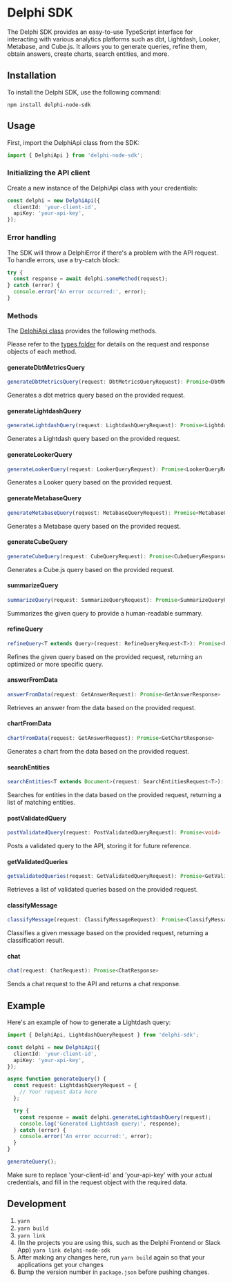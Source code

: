 # Delphi SDK

The Delphi SDK provides an easy-to-use TypeScript interface for interacting with various analytics platforms such as dbt, Lightdash, Looker, Metabase, and Cube.js. It allows you to generate queries, refine them, obtain answers, create charts, search entities, and more.

## Installation

To install the Delphi SDK, use the following command:

```
npm install delphi-node-sdk
```

## Usage

First, import the DelphiApi class from the SDK:

```typescript
import { DelphiApi } from 'delphi-node-sdk';
```

### Initializing the API client

Create a new instance of the DelphiApi class with your credentials:

```typescript
const delphi = new DelphiApi({
  clientId: 'your-client-id',
  apiKey: 'your-api-key',
});
```

### Error handling

The SDK will throw a DelphiError if there's a problem with the API request. To handle errors, use a try-catch block:

```typescript
try {
  const response = await delphi.someMethod(request);
} catch (error) {
  console.error('An error occurred:', error);
}
```

### Methods

The [DelphiApi class](https://github.com/Delphi-Data/delphi-node-sdk/blob/main/src/client/delphi.ts#L46) provides the following methods.

Please refer to the [types folder](https://github.com/Delphi-Data/delphi-node-sdk/blob/main/src/types/delphi.ts) for details on the request and response objects of each method.

#### **generateDbtMetricsQuery**

```typescript
generateDbtMetricsQuery(request: DbtMetricsQueryRequest): Promise<DbtMetricsQueryResponse>
```

Generates a dbt metrics query based on the provided request.

#### **generateLightdashQuery**

```typescript
generateLightdashQuery(request: LightdashQueryRequest): Promise<LightdashQueryResponse>
```

Generates a Lightdash query based on the provided request.

#### **generateLookerQuery**

```typescript
generateLookerQuery(request: LookerQueryRequest): Promise<LookerQueryResponse>
```

Generates a Looker query based on the provided request.

#### **generateMetabaseQuery**

```typescript
generateMetabaseQuery(request: MetabaseQueryRequest): Promise<MetabaseQueryResponse>
```

Generates a Metabase query based on the provided request.

#### **generateCubeQuery**

```typescript
generateCubeQuery(request: CubeQueryRequest): Promise<CubeQueryResponse>
```

Generates a Cube.js query based on the provided request.

#### **summarizeQuery**

```typescript
summarizeQuery(request: SummarizeQueryRequest): Promise<SummarizeQueryResponse>
```

Summarizes the given query to provide a human-readable summary.

#### **refineQuery**

```typescript
refineQuery<T extends Query>(request: RefineQueryRequest<T>): Promise<RefineQueryResponse<T>>
```

Refines the given query based on the provided request, returning an optimized or more specific query.

#### **answerFromData**

```typescript
answerFromData(request: GetAnswerRequest): Promise<GetAnswerResponse>
```

Retrieves an answer from the data based on the provided request.

#### **chartFromData**

```typescript
chartFromData(request: GetAnswerRequest): Promise<GetChartResponse>
```

Generates a chart from the data based on the provided request.

#### **searchEntities**

```typescript
searchEntities<T extends Document>(request: SearchEntitiesRequest<T>): Promise<SearchEntitiesResponse<T>>
```

Searches for entities in the data based on the provided request, returning a list of matching entities.

#### **postValidatedQuery**

```typescript
postValidatedQuery(request: PostValidatedQueryRequest): Promise<void>
```

Posts a validated query to the API, storing it for future reference.

#### **getValidatedQueries**

```typescript
getValidatedQueries(request: GetValidatedQueryRequest): Promise<GetValidatedQueryResponse[]>
```

Retrieves a list of validated queries based on the provided request.

#### **classifyMessage**

```typescript
classifyMessage(request: ClassifyMessageRequest): Promise<ClassifyMessageResponse>
```

Classifies a given message based on the provided request, returning a classification result.

#### **chat**

```typescript
chat(request: ChatRequest): Promise<ChatResponse>
```

Sends a chat request to the API and returns a chat response.

## Example

Here's an example of how to generate a Lightdash query:

```typescript
import { DelphiApi, LightdashQueryRequest } from 'delphi-sdk';

const delphi = new DelphiApi({
  clientId: 'your-client-id',
  apiKey: 'your-api-key',
});

async function generateQuery() {
  const request: LightdashQueryRequest = {
    // Your request data here
  };

  try {
    const response = await delphi.generateLightdashQuery(request);
    console.log('Generated Lightdash query:', response);
  } catch (error) {
    console.error('An error occurred:', error);
  }
}

generateQuery();
```

Make sure to replace 'your-client-id' and 'your-api-key' with your actual credentials, and fill in the request object with the required data.

## Development

1. `yarn`
2. `yarn build`
3. `yarn link`
4. (In the projects you are using this, such as the Delphi Frontend or Slack App) `yarn link delphi-node-sdk`
5. After making any changes here, run `yarn build` again so that your applications get your changes
6. Bump the version number in `package.json` before pushing changes.

